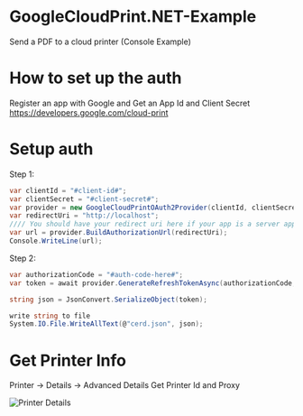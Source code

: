 # GoogleCloudPrint.NET-Example
Send a PDF to a cloud printer (Console Example)


# How to set up the auth 

Register an app with Google and Get an App Id and Client Secret
https://developers.google.com/cloud-print


# Setup auth

Step 1:
```csharp
var clientId = "#client-id#";
var clientSecret = "#client-secret#";
var provider = new GoogleCloudPrintOAuth2Provider(clientId, clientSecret);
var redirectUri = "http://localhost";
//// You should have your redirect uri here if your app is a server application, o.w. leaving blank is ok
var url = provider.BuildAuthorizationUrl(redirectUri);
Console.WriteLine(url);
```
Step 2:
```csharp
var authorizationCode = "#auth-code-here#";
var token = await provider.GenerateRefreshTokenAsync(authorizationCode, redirectUri);

string json = JsonConvert.SerializeObject(token);

write string to file
System.IO.File.WriteAllText(@"cerd.json", json);	
```


# Get Printer Info
Printer -> Details -> Advanced Details
Get Printer Id and Proxy

![Printer Details](https://i.imgur.com/AZAOm3a.png)

